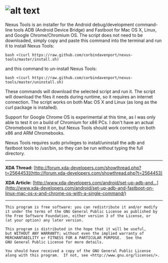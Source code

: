 ![alt text](http://i.imgur.com/shjM51Q.png "Nexus Tools")
===========

Nexus Tools is an installer for the Android debug/development command-line tools ADB (Android Device Bridge) and Fastboot for Mac OS X, Linux, and Google Chrome/Chromium OS. The script does not need to be downloaded, simply copy and paste this command into the terminal and run it to install Nexus Tools:
```
bash <(curl https://raw.github.com/corbindavenport/nexus-tools/master/install.sh)
```
and this command to un-install Nexus Tools:
```
bash <(curl https://raw.github.com/corbindavenport/nexus-tools/master/uninstall.sh)
```
These commands will download the selected script and run it. The script will download the files it needs during runtime, so it requires an internet connection. The script works on both Mac OS X and Linux (as long as the curl package is installed).

Support for Google Chrome OS is experimental at this time, as I was only able to test it on a build of Chromium for x86 PCs. I don't have an actual Chromebook to test it on, but Nexus Tools should work correctly on both x86 and ARM Chromebooks.

Nexus Tools requires sudo privileges to install/uninstall the adb and fastboot tools to /usr/bin, so they can be run without typing the full directory.

---------------------------------------

__XDA Thread:__ [http://forum.xda-developers.com/showthread.php?t=2564453](http://forum.xda-developers.com/showthread.php?t=2564453)

__XDA Article:__ [http://www.xda-developers.com/android/set-up-adb-and...](http://www.xda-developers.com/android/set-up-adb-and-fastboot-on-linux-mac-os-x-and-chrome-os-with-a-single-command/)

---------------------------------------

    This program is free software: you can redistribute it and/or modify
    it under the terms of the GNU General Public License as published by
    the Free Software Foundation, either version 3 of the License, or
    (at your option) any later version.

    This program is distributed in the hope that it will be useful,
    but WITHOUT ANY WARRANTY; without even the implied warranty of
    MERCHANTABILITY or FITNESS FOR A PARTICULAR PURPOSE.  See the
    GNU General Public License for more details.

    You should have received a copy of the GNU General Public License
    along with this program.  If not, see <http://www.gnu.org/licenses/>.
